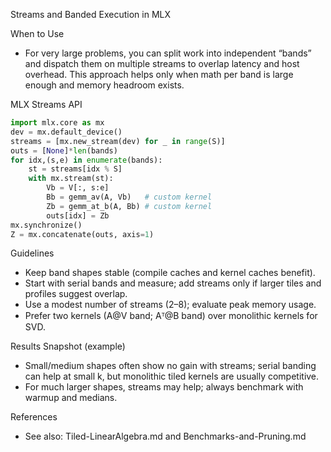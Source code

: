 Streams and Banded Execution in MLX

When to Use

- For very large problems, you can split work into independent “bands” and dispatch them on multiple streams to overlap latency and host overhead. This approach helps only when math per band is large enough and memory headroom exists.

MLX Streams API

```python
import mlx.core as mx
dev = mx.default_device()
streams = [mx.new_stream(dev) for _ in range(S)]
outs = [None]*len(bands)
for idx,(s,e) in enumerate(bands):
    st = streams[idx % S]
    with mx.stream(st):
        Vb = V[:, s:e]
        Bb = gemm_av(A, Vb)   # custom kernel
        Zb = gemm_at_b(A, Bb) # custom kernel
        outs[idx] = Zb
mx.synchronize()
Z = mx.concatenate(outs, axis=1)
```

Guidelines

- Keep band shapes stable (compile caches and kernel caches benefit).
- Start with serial bands and measure; add streams only if larger tiles and profiles suggest overlap.
- Use a modest number of streams (2–8); evaluate peak memory usage.
- Prefer two kernels (A@V band; Aᵀ@B band) over monolithic kernels for SVD.

Results Snapshot (example)

- Small/medium shapes often show no gain with streams; serial banding can help at small k, but monolithic tiled kernels are usually competitive.
- For much larger shapes, streams may help; always benchmark with warmup and medians.

References

- See also: Tiled-LinearAlgebra.md and Benchmarks-and-Pruning.md

